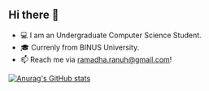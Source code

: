 ## Hi there 👋

- 💻 I am an Undergraduate Computer Science Student.
- 🎓 Currenly  from BINUS University.
- 📫 Reach me via ramadha.ranuh@gmail.com!

[![Anurag's GitHub stats](https://github-readme-stats.vercel.app/api?username=RamadhaRanuh)](https://github.com/anuraghazra/github-readme-stats)


<!--
**RamadhaRanuh/RamadhaRanuh** is a ✨ _special_ ✨ repository because its `README.md` (this file) appears on your GitHub profile.

Here are some ideas to get you started:

- 🔭 I’m currently working on ...
- 🌱 I’m currently learning ...
- 👯 I’m looking to collaborate on ...
- 🤔 I’m looking for help with ...
- 💬 Ask me about ...
- 📫 How to reach me: ...
- 😄 Pronouns: ...
- ⚡ Fun fact: ...
-->
